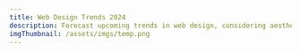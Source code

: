 ```yaml
---
title: Web Design Trends 2024
description: Forecast upcoming trends in web design, considering aesthetics, functionality, and user interaction. 
imgThumbnail: /assets/imgs/temp.png
---
```

